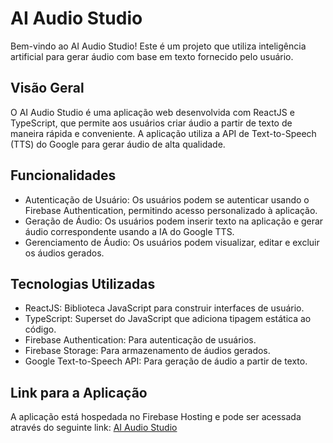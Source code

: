 # AI Audio Studio

Bem-vindo ao AI Audio Studio! Este é um projeto que utiliza inteligência artificial para gerar áudio com base em texto fornecido pelo usuário.

## Visão Geral

O AI Audio Studio é uma aplicação web desenvolvida com ReactJS e TypeScript, que permite aos usuários criar áudio a partir de texto de maneira rápida e conveniente. A aplicação utiliza a API de Text-to-Speech (TTS) do Google para gerar áudio de alta qualidade.

## Funcionalidades

- Autenticação de Usuário: Os usuários podem se autenticar usando o Firebase Authentication, permitindo acesso personalizado à aplicação.
- Geração de Áudio: Os usuários podem inserir texto na aplicação e gerar áudio correspondente usando a IA do Google TTS.
- Gerenciamento de Áudio: Os usuários podem visualizar, editar e excluir os áudios gerados.

## Tecnologias Utilizadas

- ReactJS: Biblioteca JavaScript para construir interfaces de usuário.
- TypeScript: Superset do JavaScript que adiciona tipagem estática ao código.
- Firebase Authentication: Para autenticação de usuários.
- Firebase Storage: Para armazenamento de áudios gerados.
- Google Text-to-Speech API: Para geração de áudio a partir de texto.

## Link para a Aplicação

A aplicação está hospedada no Firebase Hosting e pode ser acessada através do seguinte link: [AI Audio Studio](https://ai-audio-studio.web.app)
